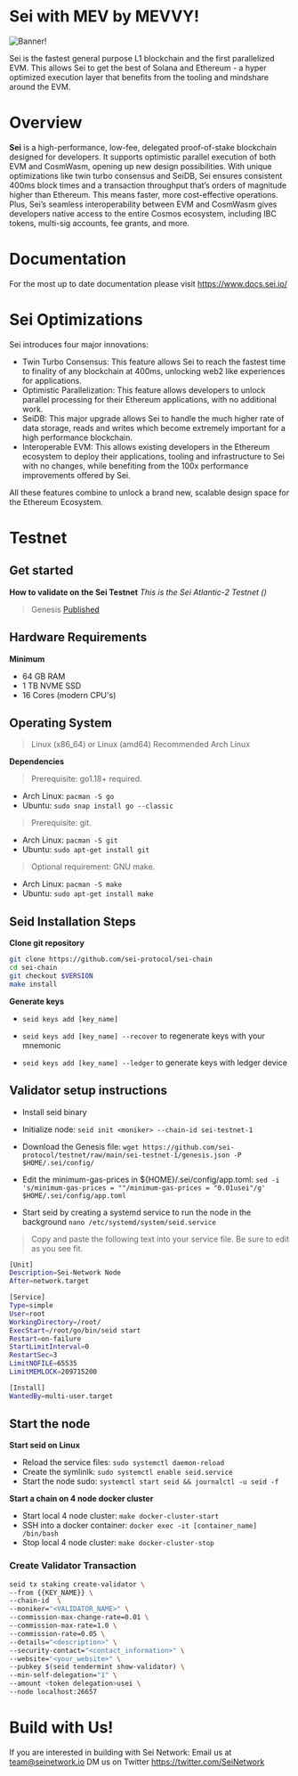 # Sei with MEV by MEVVY!

![Banner!](assets/SeiLogo.png)

Sei is the fastest general purpose L1 blockchain and the first parallelized EVM. This allows Sei to get the best of Solana and Ethereum - a hyper optimized execution layer that benefits from the tooling and mindshare around the EVM.

# Overview
**Sei** is a high-performance, low-fee, delegated proof-of-stake blockchain designed for developers. It supports optimistic parallel execution of both EVM and CosmWasm, opening up new design possibilities. With unique optimizations like twin turbo consensus and SeiDB, Sei ensures consistent 400ms block times and a transaction throughput that’s orders of magnitude higher than Ethereum. This means faster, more cost-effective operations. Plus, Sei’s seamless interoperability between EVM and CosmWasm gives developers native access to the entire Cosmos ecosystem, including IBC tokens, multi-sig accounts, fee grants, and more.

# Documentation
For the most up to date documentation please visit https://www.docs.sei.io/

# Sei Optimizations
Sei introduces four major innovations:

- Twin Turbo Consensus: This feature allows Sei to reach the fastest time to finality of any blockchain at 400ms, unlocking web2 like experiences for applications.
- Optimistic Parallelization: This feature allows developers to unlock parallel processing for their Ethereum applications, with no additional work.
- SeiDB: This major upgrade allows Sei to handle the much higher rate of data storage, reads and writes which become extremely important for a high performance blockchain.
- Interoperable EVM: This allows existing developers in the Ethereum ecosystem to deploy their applications, tooling and infrastructure to Sei with no changes, while benefiting from the 100x performance improvements offered by Sei.

All these features combine to unlock a brand new, scalable design space for the Ethereum Ecosystem.

# Testnet
## Get started
**How to validate on the Sei Testnet**
*This is the Sei Atlantic-2 Testnet ()*

> Genesis [Published](https://github.com/sei-protocol/testnet/blob/main/atlantic-2/genesis.json)

## Hardware Requirements
**Minimum**
* 64 GB RAM
* 1 TB NVME SSD
* 16 Cores (modern CPU's)

## Operating System 

> Linux (x86_64) or Linux (amd64) Recommended Arch Linux

**Dependencies**
> Prerequisite: go1.18+ required.
* Arch Linux: `pacman -S go`
* Ubuntu: `sudo snap install go --classic`

> Prerequisite: git. 
* Arch Linux: `pacman -S git`
* Ubuntu: `sudo apt-get install git`

> Optional requirement: GNU make. 
* Arch Linux: `pacman -S make`
* Ubuntu: `sudo apt-get install make`

## Seid Installation Steps

**Clone git repository**

```bash
git clone https://github.com/sei-protocol/sei-chain
cd sei-chain
git checkout $VERSION
make install
```
**Generate keys**

* `seid keys add [key_name]`

* `seid keys add [key_name] --recover` to regenerate keys with your mnemonic

* `seid keys add [key_name] --ledger` to generate keys with ledger device

## Validator setup instructions

* Install seid binary

* Initialize node: `seid init <moniker> --chain-id sei-testnet-1`

* Download the Genesis file: `wget https://github.com/sei-protocol/testnet/raw/main/sei-testnet-1/genesis.json -P $HOME/.sei/config/`
 
* Edit the minimum-gas-prices in ${HOME}/.sei/config/app.toml: `sed -i 's/minimum-gas-prices = ""/minimum-gas-prices = "0.01usei"/g' $HOME/.sei/config/app.toml`

* Start seid by creating a systemd service to run the node in the background
`nano /etc/systemd/system/seid.service`
> Copy and paste the following text into your service file. Be sure to edit as you see fit.

```bash
[Unit]
Description=Sei-Network Node
After=network.target

[Service]
Type=simple
User=root
WorkingDirectory=/root/
ExecStart=/root/go/bin/seid start
Restart=on-failure
StartLimitInterval=0
RestartSec=3
LimitNOFILE=65535
LimitMEMLOCK=209715200

[Install]
WantedBy=multi-user.target
```
## Start the node

**Start seid on Linux**

* Reload the service files: `sudo systemctl daemon-reload` 
* Create the symlinlk: `sudo systemctl enable seid.service` 
* Start the node sudo: `systemctl start seid && journalctl -u seid -f`

**Start a chain on 4 node docker cluster**

* Start local 4 node cluster: `make docker-cluster-start`
* SSH into a docker container: `docker exec -it [container_name] /bin/bash`
* Stop local 4 node cluster: `make docker-cluster-stop`

### Create Validator Transaction
```bash
seid tx staking create-validator \
--from {{KEY_NAME}} \
--chain-id  \
--moniker="<VALIDATOR_NAME>" \
--commission-max-change-rate=0.01 \
--commission-max-rate=1.0 \
--commission-rate=0.05 \
--details="<description>" \
--security-contact="<contact_information>" \
--website="<your_website>" \
--pubkey $(seid tendermint show-validator) \
--min-self-delegation="1" \
--amount <token delegation>usei \
--node localhost:26657
```
# Build with Us!
If you are interested in building with Sei Network: 
Email us at team@seinetwork.io 
DM us on Twitter https://twitter.com/SeiNetwork
